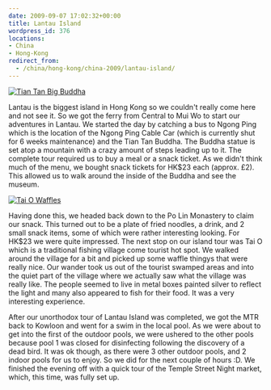 ```yaml
---
date: 2009-09-07 17:02:32+00:00
title: Lantau Island
wordpress_id: 376
locations:
- China
- Hong-Kong
redirect_from:
  - /china/hong-kong/china-2009/lantau-island/
---
```


[![Tian Tan Big Buddha](http://travel.perry-online.me.uk/files/2012/08/sfpgMjAwOS8yMDA5LjA4LjA1IC0gMjAwOS4wOS4xMSBUb3VyIG9mIENoaW5hLzIwMDkuMDguMzEgLSAyMDA5LjA5LjExIEhvbmcgS29uZy8qSU1HXzUwMTQuSlBHKippbWFnZSoqY2MzNmQ3ZTZiMTJjNTNhYjBiMDFjNGRiYjdmYzNhYzUamp.jpg)](http://travel.perry-online.me.uk/files/2012/08/sfpgMjAwOS8yMDA5LjA4LjA1IC0gMjAwOS4wOS4xMSBUb3VyIG9mIENoaW5hLzIwMDkuMDguMzEgLSAyMDA5LjA5LjExIEhvbmcgS29uZy8qSU1HXzUwMTQuSlBHKippbWFnZSoqY2MzNmQ3ZTZiMTJjNTNhYjBiMDFjNGRiYjdmYzNhYzUamp.jpg)


Lantau is the biggest island in Hong Kong so we couldn't really come here and not see it. So we got the ferry from Central to Mui Wo to start our adventures in Lantau. We started the day by catching a bus to Ngong Ping which is the location of the Ngong Ping Cable Car (which is currently shut for 6 weeks maintenance) and the Tian Tan Buddha. The Buddha statue is set atop a mountain with a crazy amount of steps leading up to it. The complete tour required us to buy a meal or a snack ticket. As we didn't think much of the menu, we bought snack tickets for HK$23 each (approx. £2). This allowed us to walk around the inside of the Buddha and see the museum.


[![Tai O Waffles](http://travel.perry-online.me.uk/files/2012/08/sfpgMjAwOS8yMDA5LjA4LjA1IC0gMjAwOS4wOS4xMSBUb3VyIG9mIENoaW5hLzIwMDkuMDguMzEgLSAyMDA5LjA5LjExIEhvbmcgS29uZy8qSU1HXzUwNjEuSlBHKippbWFnZSoqOTRmMDEyZmE4YzZiNjU4MWZkYmE0MjJkNDZiOTkxZDEamp.jpg)](http://travel.perry-online.me.uk/files/2012/08/sfpgMjAwOS8yMDA5LjA4LjA1IC0gMjAwOS4wOS4xMSBUb3VyIG9mIENoaW5hLzIwMDkuMDguMzEgLSAyMDA5LjA5LjExIEhvbmcgS29uZy8qSU1HXzUwNjEuSlBHKippbWFnZSoqOTRmMDEyZmE4YzZiNjU4MWZkYmE0MjJkNDZiOTkxZDEamp.jpg)


Having done this, we headed back down to the Po Lin Monastery to claim our snack. This turned out to be a plate of fried noodles, a drink, and 2 small snack items, some of which were rather interesting looking. For HK$23 we were quite impressed. The next stop on our island tour was Tai O which is a traditional fishing village come tourist hot spot. We walked around the village for a bit and picked up some waffle thingys that were really nice. Our wander took us out of the tourist swamped areas and into the quiet part of the village where we actually saw what the village was really like. The people seemed to live in metal boxes painted silver to reflect the light and many also appeared to fish for their food. It was a very interesting experience.

After our unorthodox tour of Lantau Island was completed, we got the MTR back to Kowloon and went for a swim in the local pool. As we were about to get into the first of the outdoor pools, we were ushered to the other pools because pool 1 was closed for disinfecting following the discovery of a dead bird. It was ok though, as there were 3 other outdoor pools, and 2 indoor pools for us to enjoy. So we did for the next couple of hours :D. We finished the evening off with a quick tour of the Temple Street Night market, which, this time, was fully set up.
